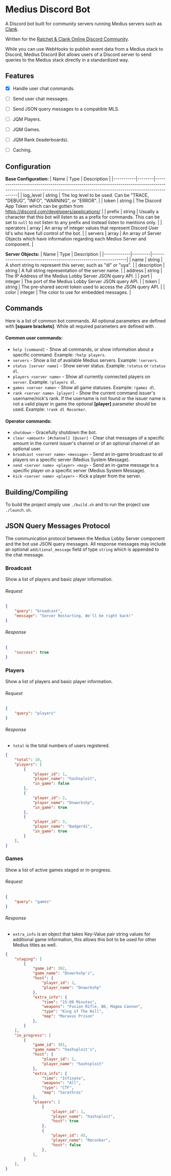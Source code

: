 # Medius Discord Bot

A Discord bot built for community servers running Medius servers such as [Clank](https://github.com/hashsploit/clank).

Written for the [Ratchet & Clank Online Discord Community](https://discord.gg/mUQzqGu).

While you can use WebHooks to publish event data from a Medius stack to Discord,
Medius Discord Bot allows users of a Discord server to send queries to the Medius
stack directly in a standardized way.

## Features

- [x] Handle user chat commands.
- [ ] Send user chat messages.
- [ ] Send JSON query messages to a compatible MLS.
- [ ] JQM Players.
- [ ] JQM Games.
- [ ] JQM Rank (leaderboards).
- [ ] Caching.


## Configuration

**Base Configuration:**
| Name      | Type   | Description                                                                                                                                                           |
|-----------|--------|-----------------------------------------------------------------------------------------------------------------------------------------------------------------------|
| log_level | string | The log level to be used. Can be "TRACE, "DEBUG", "INFO", "WARNING", or "ERROR".                                                                                      |
| token     | string | The Discord App Token which can be gotten from https://discord.com/developers/applications/                                                                           |
| prefix    | string | Usually a character that this bot will listen to as a prefix for commands. This can be set to `null` to not listen to any prefix and instead listen to mentions only. |
| operators | array  | An array of integer values that represent Discord User Id's who have full control of the bot.                                                                         |
| servers   | array  | An array of Server Objects which have information regarding each Medius Server and component.                                                                         |


**Server Objects:**
| Name        | Type    | Description                                                     |
|-------------|---------|-----------------------------------------------------------------|
| name        | string  | A short string to represent this server, such as "dl" or "uya". |
| description | string  | A full string representation of the server name.                |
| address     | string  | The IP Address of the Medius Lobby Server JSON query API.       |
| port        | integer | The port of the Medius Lobby Server JSON query API.             |
| token       | string  | The pre-shared secret token used to access the JSON query API.  |
| color       | integer | The color to use for embedded messages.                         |


## Commands

Here is a list of common bot commands.
All optional parameters are defined with **[square brackets]**.
While all required parameters are defined with **<angle brackets>**.


#### Common user commands:
- `help [command]` - Show all commands, or show information about a specific command. Example: `!help players`.
- `servers` - Show a list of available Medius servers. Example: `!servers`.
- `status [server name]` - Show server status. Example: `!status` or `!status dl`.
- `players <server name>` - Show all currently connected players on `server`. Example: `!players dl`.
- `games <server name>` - Show all game statuses. Example: `!games dl`.
- `rank <server name> [player]` - Show the current command issuer's username/nick's rank. If the username is not found or the issuer name is not a valid player in game the optional **[player]** parameter should be used. Example: `!rank dl Reconker`.


#### Operator commands:
- `shutdown` - Gracefully shutdown the bot.
- `clear <amount> [#channel] [@user]` - Clear chat messages of a specific amount in the current issuer's channel or of an optional channel of an optional user.
- `broadcast <server name> <message>` - Send an in-game broadcast to all players on a specific server (Medius System Message).
- `send <server name> <player> <msg>` - Send an in-game message to a specific player on a specific server (Medius System Message).
- `kick <server name> <player>` - Kick a player from the server.


## Building/Compiling

To build the project simply use `./build.sh` and to run the project use `./launch.sh`.


## JSON Query Messages Protocol

The communication protocol between the Medius Lobby Server component and the bot use JSON query messages.
All response messages may include an optional `additional_message` field of type `string` which is appended to the chat message.


### Broadcast

Show a list of players and basic player information.

###### Request
```json
{
	"query": "broadcast",
	"message": "Server Restarting. We'll be right back!"
}
```

###### Response
```json
{
	"success": true
}
```


### Players

Show a list of players and basic player information.

###### Request
```json
{
	"query": "players"
}
```

###### Response

- `total` is the total numbers of users registered.

```json
{
	"total": 10,
	"players": [
		{
			"player_id": 1,
			"player_name": "hashsploit",
			"in_game": false
		},
		{
			"player_id": 2,
			"player_name": "Dnawrkshp",
			"in_game": true
		},
		{
			"player_id": 3,
			"player_name": "Badger41",
			"in_game": true
		}
	],
}
```

### Games

Show a list of active games staged or in-progress.

###### Request
```json
{
	"query": "games"
}
```

###### Response

- `extra_info` is an object that takes Key-Value pair string values for additional game information, this allows this bot to be used for other Medius titles as well.

```json
{
	"staging": [
		{
			"game_id": 302,
			"game_name": "Dnawrkshp's",
			"host": {
				"player_id": 2,
				"player_name": "Dnawrkshp"
			},
			"extra_info": {
				"time": "15:00 Minutes",
				"weapons": "Fusion Rifle, B6, Magma Cannon",
				"type": "King of The Hill",
				"map": "Maraxus Prison"
			},
		}
	],
	"in_progress": [
		{
			"game_id": 301,
			"game_name": "hashsploit's",
			"host": {
				"player_id": 1,
				"player_name": "hashsploit"
			},
			"extra_info": {
				"time": "Infinate",
				"weapons": "All",
				"type": "CTF",
				"map": "Sarathros"
			},
			"players": [
				{
					"player_id": 1,
					"player_name": "hashsploit",
					"host": true
				},
				{
					"player_id": 45,
					"player_name": "Reconker",
					"host": false
				},
			],
		}
	],
}
```





